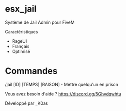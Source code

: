 # esx_jail
Système de Jail Admin pour FiveM

Caractéristiques
  - RageUI
  - Français
  - Optimisé

# Commandes
  /jail [ID] [TEMPS] [RAISON] - Mettre quelqu'un en prison
  
Vous avez besoin d'aide ? https://discord.gg/5Ghvdqwhtu
 
Développé par _K0as
